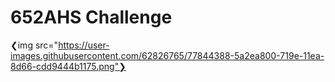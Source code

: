 # 652AHS Challenge
❮img src="https://user-images.githubusercontent.com/62826765/77844388-5a2ea800-719e-11ea-8d66-cdd9444b1175.png"❯
